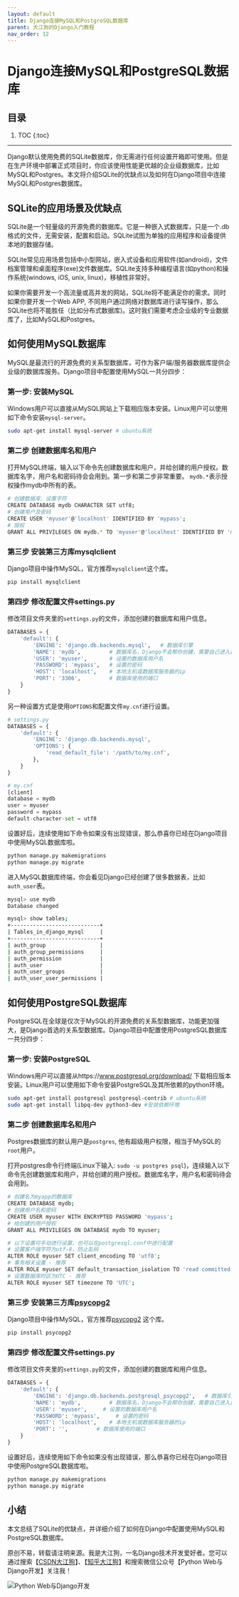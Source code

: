 ```yaml
---
layout: default
title: Django连接MySQL和PostgreSQL数据库
parent: 大江狗的Django入门教程
nav_order: 12
---
```


# Django连接MySQL和PostgreSQL数据库


## 目录


1. TOC
{:toc}

---
Django默认使用免费的SQLite数据库，你无需进行任何设置开箱即可使用。但是在生产环境中部署正式项目时，你应该使用性能更优越的企业级数据库，比如MySQL和Postgres。本文将介绍SQLite的优缺点以及如何在Django项目中连接MySQL和Postgres数据库。


## SQLite的应用场景及优缺点
SQLite是一个轻量级的开源免费的数据库。它是一种嵌入式数据库，只是一个.db格式的文件，无需安装，配置和启动。SQLite试图为单独的应用程序和设备提供本地的数据存储。

SQLite常见应用场景包括中小型网站，嵌入式设备和应用软件(如android)，文件档案管理和桌面程序(exe)文件数据库。SQLite支持多种编程语言(如python)和操作系统(windows, iOS, unix, linux)，移植性非常好。

如果你需要开发一个高流量或高并发的网站，SQLite将不能满足你的需求。同时如果你要开发一个Web APP, 不同用户通过网络对数据库进行读写操作，那么SQLite也将不能胜任（比如分布式数据库)。这时我们需要考虑企业级的专业数据库了，比如MySQL和Postgres。

## 如何使用MySQL数据库

MySQL是最流行的开源免费的关系型数据库，可作为客户端/服务器数据库提供企业级的数据库服务。Django项目中配置使用MySQL一共分四步：

### 第一步: 安装MySQL

Windows用户可以直接从MySQL网站上下载相应版本安装。Linux用户可以使用如下命令安装`mysql-server`。

```bash
sudo apt-get install mysql-server # ubuntu系统
```

### 第二步 创建数据库名和用户

打开MySQL终端，输入以下命令先创建数据库和用户，并给创建的用户授权。数据库名字，用户名和密码待会会用到。第一步和第二步非常重要。 `mydb.*`表示授权操作mydb中所有的表。

```bash
# 创建数据库，设置字符
CREATE DATABASE mydb CHARACTER SET utf8;
# 创建用户及密码
CREATE USER 'myuser'@'localhost' IDENTIFIED BY 'mypass';
# 授权
GRANT ALL PRIVILEGES ON mydb.* TO 'myuser'@'localhost' IDENTIFIED BY 'mypass'
```

### 第三步 安装第三方库mysqlclient

Django项目中操作MySQL，官方推荐`mysqlclient`这个库。

```python
pip install mysqlclient
```

### 第四步 修改配置文件settings.py

修改项目文件夹里的`settings.py`的文件，添加创建的数据库和用户信息。

```python
DATABASES = {
    'default': {
        'ENGINE': 'django.db.backends.mysql',   # 数据库引擎
        'NAME': 'mydb',         # 数据库名，Django不会帮你创建，需要自己进入数据库创建。
        'USER': 'myuser',       # 设置的数据库用户名
        'PASSWORD': 'mypass',   # 设置的密码
        'HOST': 'localhost',    # 本地主机或数据库服务器的ip
        'PORT': '3306',         # 数据库使用的端口
    }
}
```

另一种设置方式是使用`OPTIONS`和配置文件`my.cnf`进行设置。

```python
# settings.py
DATABASES = {
    'default': {
        'ENGINE': 'django.db.backends.mysql',
        'OPTIONS': {
            'read_default_file': '/path/to/my.cnf',
        },
    }
}

# my.cnf
[client]
database = mydb
user = myuser
password = mypass
default-character-set = utf8
```

设置好后，连续使用如下命令如果没有出现错误，那么恭喜你已经在Django项目中使用MySQL数据库啦。

```python
python manage.py makemigrations                                                              
python manage.py migrate
```
进入MySQL数据库终端，你会看见Django已经创建了很多数据表，比如`auth_user`表。
```bash
mysql> use mydb
Database changed

mysql> show tables;
+----------------------------+
| Tables_in_django_mysql     |
+----------------------------+
| auth_group                 |
| auth_group_permissions     |
| auth_permission            |
| auth_user                  |
| auth_user_groups           |
| auth_user_user_permissions |
```

## 如何使用PostgreSQL数据库

PostgreSQL在全球是仅次于MySQL的开源免费的关系型数据库，功能更加强大，是Django首选的关系型数据库。Django项目中配置使用PostgreSQL数据库一共分四步：

### 第一步: 安装PostgreSQL

Windows用户可以直接从https://www.postgresql.org/download/ 下载相应版本安装。Linux用户可以使用如下命令安装PostgreSQL及其所依赖的python环境。

```bash
sudo apt-get install postgresql postgresql-contrib # ubuntu系统
sudo apt-get install libpq-dev python3-dev #安装依赖环境
```

### 第二步 创建数据库名和用户

Postgres数据库的默认用户是`postgres`, 他有超级用户权限，相当于MySQL的`root`用户。

打开postgres命令行终端(Linux下输入: `sudo -u postgres psql`)，连续输入以下命令先创建数据库和用户，并给创建的用户授权。数据库名字，用户名和密码待会会用到。

```bash
# 创建名为myapp的数据库
CREATE DATABASE mydb; 
# 创建用户名和密码
CREATE USER myuser WITH ENCRYPTED PASSWORD 'mypass'; 
# 给创建的用户授权
GRANT ALL PRIVILEGES ON DATABASE mydb TO myuser;

# 以下设置可手动进行设置，也可以在postgresql.conf中进行配置
# 设置客户端字符为utf-8，防止乱码
ALTER ROLE myuser SET client_encoding TO 'utf8';
# 事务相关设置 - 推荐
ALTER ROLE myuser SET default_transaction_isolation TO 'read committed';
# 设置数据库时区为UTC - 推荐
ALTER ROLE myuser SET timezone TO 'UTC';
```

### 第三步 安装第三方库[psycopg2](https://www.psycopg.org/) 

Django项目中操作MySQL，官方推荐[psycopg2](https://www.psycopg.org/) 这个库。

```python
pip install psycopg2
```

### 第四步 修改配置文件settings.py

修改项目文件夹里的`settings.py`的文件，添加创建的数据库和用户信息。

```python
DATABASES = {
    'default': {
        'ENGINE': 'django.db.backends.postgresql_psycopg2',   # 数据库引擎
        'NAME': 'mydb',         # 数据库名，Django不会帮你创建，需要自己进入数据库创建。
        'USER': 'myuser',     # 设置的数据库用户名
        'PASSWORD': 'mypass',     # 设置的密码
        'HOST': 'localhost',    # 本地主机或数据库服务器的ip
        'PORT': '',         # 数据库使用的端口
    }
}
```

设置好后，连续使用如下命令如果没有出现错误，那么恭喜你已经在Django项目中使用PostgreSQL数据库啦。

```python
python manage.py makemigrations                                                              
python manage.py migrate
```

## 小结

本文总结了SQLite的优缺点，并详细介绍了如何在Django中配置使用MySQL和PostgreSQL数据库。

原创不易，转载请注明来源。我是大江狗，一名Django技术开发爱好者。您可以通过搜索【<a href="https://blog.csdn.net/weixin_42134789">CSDN大江狗</a>】、【<a href="https://www.zhihu.com/people/shi-yun-bo-53">知乎大江狗</a>】和搜索微信公众号【Python Web与Django开发】关注我！

![Python Web与Django开发](../../assets/images/django.png)

